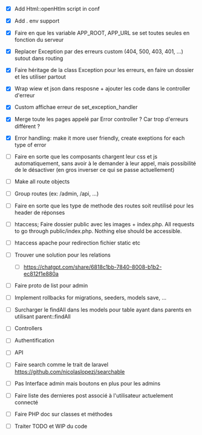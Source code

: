 - [x] Add Html::openHtlm script in conf
- [x] Add . env support
- [x] Faire en que les variable APP_ROOT, APP_URL se set toutes seules en fonction du serveur
- [x] Replacer Exception par des erreurs custom (404, 500, 403, 401, ...) sutout dans routing
- [x] Faire héritage de la class Exception pour les erreurs, en faire un dossier et les utiliser partout
- [x] Wrap wiew et json dans resposne + ajouter les code dans le controller d'erreur
- [x] Custom affichae erreur de set_exception_handler
- [x] Merge toute les pages appelé par Error controller ? Car trop d'erreurs différent ?
- [x] Error handling: make it more user friendly, create exeptions for each type of error

- [ ] Faire en sorte que les composants chargent leur css et js automatiquement, sans avoir à le demander à leur appel, mais possibilité de le désactiver (en gros inverser ce qui se passe actuellement)
- [ ] Make all route objects
- [ ] Group routes (ex: /admin, /api, ...)
- [ ] Faire en sorte que les type de methode des routes soit reutilisé pour les header de réponses
- [ ] htaccess; Faire dossier public avec les images + index.php. All requests to go through public/index.php. Nothing else should be accessible. 
- [ ] htaccess apache pour redirection fichier static etc
- [ ] Trouver une solution pour les relations
 	- [ ] https://chatgpt.com/share/6818c1bb-7840-8008-b1b2-ec812f1e880a
- [ ] Faire proto de list pour admin
- [ ] Implement rollbacks for migrations, seeders, models save, ...
- [ ] Surcharger le findAll dans les models pour table ayant dans parents en utilisant parent::findAll
- [ ] Controllers
- [ ] Authentification
- [ ] API
- [ ] Faire search comme le trait de laravel https://github.com/nicolaslopezj/searchable
- [ ] Pas Interface admin mais boutons en plus pour les admins
- [ ] Faire liste des dernieres post associé à l'utilisateur actuelement connecté
- [ ] Faire PHP doc sur classes et méthodes
- [ ] Traiter TODO et WIP du code
